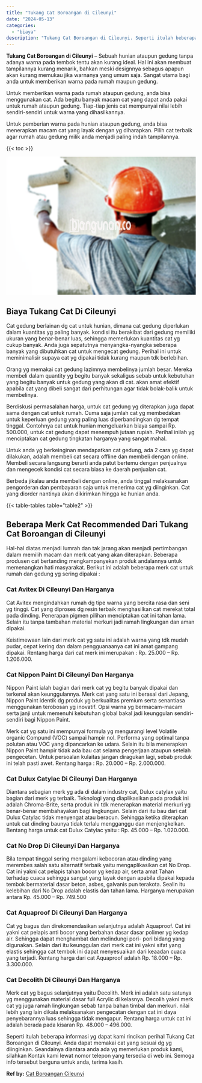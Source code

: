 ```yaml
---
title: "Tukang Cat Boroangan di Cileunyi"
date: "2024-05-13"
categories: 
  - "biaya"
description: "Tukang Cat Boroangan di Cileunyi. Seperti itulah beberapa informasi yg dapat kami rincikan perihal Tukang Cat Boroangan di Cileunyi. Anda dapat memakai cat y..."
---
```


**Tukang Cat Boroangan di Cileunyi** – Sebuah hunian ataupun gedung tanpa adanya warna pada tembok tentu akan kurang ideal. Hal ini akan membuat tampilannya kurang menarik, bahkan meski designnya sebagus apapun akan kurang memukau jika warnanya yang umum saja. Sangat utama bagi anda untuk memberikan warna pada rumah maupun gedung.

Untuk memberikan warna pada rumah ataupun gedung, anda bisa menggunakan cat. Ada begitu banyak macam cat yang dapat anda pakai untuk rumah ataupun gedung. Tiap-tiap jenis cat mempunyai nilai lebih sendiri-sendiri untuk warna yang dihasilkannya.

Untuk pemberian warna pada hunian ataupun gedung, anda bisa menerapkan macam cat yang layak dengan yg diharapkan. Pilih cat terbaik agar rumah atau gedung milik anda menjadi paling indah tampilannya.

{{< toc >}}

![Tukang Cat Boroangan di Cileunyi](/images/jasa-cat-murah23.png)

## Biaya Tukang Cat Di Cileunyi

Cat gedung berlainan dg cat untuk hunian, dimana cat gedung diperlukan dalam kuantitas yg paling banyak. kondisi itu berakibat dari gedung memiliki ukuran yang benar-benar luas, sehingga memerlukan kuantitas cat yg cukup banyak. Anda juga sepatutnya menyangka-nyangka seberapa banyak yang dibutuhkan cat untuk mengecat gedung. Perihal ini untuk meminimalisir supaya cat yg dipakai tidak kurang maupun tdk berlebihan.

Orang yg memakai cat gedung lazimnya membelinya jumlah besar. Mereka membeli dalam quantity yg begitu banyak sekaligus sebab untuk kebutuhan yang begitu banyak untuk gedung yang akan di cat. akan amat efektif apabila cat yang dibeli sangat dari perhitungan agar tidak bolak-balik untuk membelinya.

Berdiskusi permasalahan harga, untuk cat gedung yg diterapkan juga dapat sama dengan cat untuk rumah. Cuma saja jumlah cat yg membedakan untuk keperluan gedung yang paling luas diperbandingkan dg tempat tinggal. Contohnya cat untuk hunian mengeluarkan biaya sampai Rp. 500.000, untuk cat gedung dapat menempuh jutaan rupiah. Perihal inilah yg menciptakan cat gedung tingkatan harganya yang sangat mahal.

Untuk anda yg berkeinginan mendapatkan cat gedung, ada 2 cara yg dapat dilakukan, adalah membeli cat secara offline dan membeli dengan online. Membeli secara langsung berarti anda patut bertemu dengan penjualnya dan mengecek kondisi cat secara biasa ke daerah penjualan cat.

Berbeda jikalau anda membeli dengan online, anda tinggal melaksanakan pengorderan dan pembayaran saja untuk menerima cat yg diinginkan. Cat yang diorder nantinya akan dikirimkan hingga ke hunian anda.

{{< table-tables table="table2" >}}

## Beberapa Merk Cat Recommended Dari Tukang Cat Boroangan di Cileunyi

Hal-hal diatas menjadi lumrah dan tak jarang akan menjadi pertimbangan dalam memilih macam dan merk cat yang akan diterapkan. Beberapa produsen cat bertanding mengkampanyekan produk andalannya untuk memenangkan hati masyarakat. Berikut ini adalah beberapa merk cat untuk rumah dan gedung yg sering dipakai :

### Cat Avitex Di Cileunyi Dan Harganya

Cat Avitex mengindahkan rumah dg tipe warna yang bercita rasa dan seni yg tinggi. Cat yang diproses dg resin terbaik menghasilkan cat merekat total pada dinding. Penerapan pigmen pilihan menciptakan cat ini tahan lama. Selain itu tanpa tambahan material merkuri jadi ramah lingkungan dan aman dipakai.

Keistimewaan lain dari merk cat yg satu ini adalah warna yang tdk mudah pudar, cepat kering dan dalam pengguanaanya cat ini amat gampang dipakai. Rentang harga dari cat merk ini merupakan : Rp. 25.000 – Rp. 1.206.000.

### Cat Nippon Paint Di Cileunyi Dan Harganya

Nippon Paint ialah bagian dari merk cat yg begitu banyak dipakai dan terkenal akan keunggulannya. Merk cat yang satu ini berasal dari Jepang, Nippon Paint identik dg produk yg berkualitas premium serta senantiasa menggunakan terobosan yg inovatif. Opsi warna yg bermacam-macam serta janji untuk memenuhi kebutuhan global bakal jadi keunggulan sendiri-sendiri bagi Nippon Paint.

Merk cat yg satu ini mempunyai formula yg mengurangi level Volatile organic Compund (VOC) sampai hampir nol. Performa yang optimal tanpa polutan atau VOC yang dipancarkan ke udara. Selain itu bila menerapkan Nippon Paint hampir tidak ada bau cat selama pengerjaan ataupun setelah pengecetan. Untuk persoalan kulaitas jangan diragukan lagi, sebab produk ini telah pasti awet. Rentang harga : Rp. 20.000 – Rp. 2.000.000.

### Cat Dulux Catylac Di Cileunyi Dan Harganya

Diantara sebagian merk yg ada di dalam industry cat, Dulux catylax yaitu bagian dari merk yg terbaik. Teknologi yang diaplikasikan pada produk ini adalah Chroma-Brite, serta produk ini tdk menerapkan material merkuri yg benar-benar membahayakan bagi lingkungan. Selain dari itu bau dari cat Dulux Catylac tidak menyengat atau beracun. Sehingga ketika diterapkan untuk cat dinding baunya tidak terlalu mengganggu dan menjengkelkan. Bentang harga untuk cat Dulux Catylac yaitu : Rp. 45.000 – Rp. 1.020.000.

### Cat No Drop Di Cileunyi Dan Harganya

Bila tempat tinggal sering mengalami kebocoran atau dinding yang merembes salah satu alternatif terbaik yaitu mengaplikasikan cat No Drop. Cat ini yakni cat pelapis tahan bocor yg kedap air, serta amat Tahan terhadap cuaca sehingga sangat yang layak dengan apabila dipakai kepada tembok bermaterial dasar beton, asbes, galvanis pun terakota. Sealin itu kelebihan dari No Drop adalah elastis dan tahan lama. Harganya merupakan antara Rp. 45.000 – Rp. 749.500

### Cat Aquaproof Di Cileunyi Dan Harganya

Cat yg bagus dan direkomendasikan selanjutnya adalah Aquaproof. Cat ini yakni cat pelapis anti bocor yang berbahan dasar dasar polimer yg kedap air. Sehingga dapat menghambat dan melindungi pori- pori bidang yang digunakan. Selain dari itu keunggulan dari merk cat ini yakni sifat yang elastis sehingga cat tembok ini dapat menyesuaikan dari keaadan cuaca yang terjadi. Rentang harga dari cat Aquaproof adalah Rp. 18.000 – Rp. 3.300.000.

### Cat Decolith Di Cileunyi Dan Harganya

Merk cat yg bagus selanjutnya yaitu Decolith. Merk ini adalah satu satunya yg menggunakan material dasar full Acrylic di kelasnya. Decolih yakni merk cat yg juga ramah lingkungan sebab tanpa bahan timbal dan merkuri. nilai lebih yang lain dikala melaksanakan pengecatan dengan cat ini daya penyebarannya luas sehingga tidak mengapur. Rentang harga untuk cat ini adalah berada pada kisaran Rp. 48.000 – 496.000.

Seperti itulah beberapa informasi yg dapat kami rincikan perihal Tukang Cat Boroangan di Cileunyi. Anda dapat memakai cat yang sesuai dg yg diinginkan. Seandainya diantara anda ada yg memerlukan produk kami, silahkan Kontak kami lewat nomor telepon yang tersedia di web ini. Semoga info tersebut berguna untuk anda, terima kasih.

**Ref by:** [Cat Boroangan Cileunyi](https://id.wikipedia.org/wiki/Cat)
